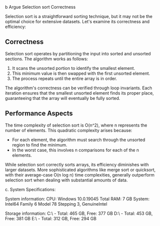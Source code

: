 b Argue Selection sort Correctness

Selection sort is a straightforward sorting technique, but it may not be the optimal choice for extensive datasets. Let's examine its correctness and efficiency:

## Correctness

Selection sort operates by partitioning the input into sorted and unsorted sections. The algorithm works as follows:

1. It scans the unsorted portion to identify the smallest element.
2. This minimum value is then swapped with the first unsorted element.
3. The process repeats until the entire array is in order.

The algorithm's correctness can be verified through loop invariants. Each iteration ensures that the smallest unsorted element finds its proper place, guaranteeing that the array will eventually be fully sorted.

## Performance Aspects

The time complexity of selection sort is O(n^2), where n represents the number of elements. This quadratic complexity arises because:

- For each element, the algorithm must search through the unsorted region to find the minimum.
- In the worst case, this involves n comparisons for each of the n elements.

While selection sort correctly sorts arrays, its efficiency diminishes with larger datasets. More sophisticated algorithms like merge sort or quicksort, with their average-case O(n log n) time complexities, generally outperform selection sort when dealing with substantial amounts of data.


c. System Specifications:

System information: CPU: Windows 10.0.19045 Total RAM: 7 GB System: Intel64 Family 6 Model 78 Stepping 3, GenuineIntel

Storage information: C:\ - Total: 465 GB, Free: 377 GB D:\ - Total: 453 GB, Free: 381 GB E:\ - Total: 312 GB, Free: 294 GB 


